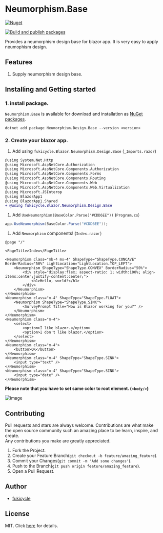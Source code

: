 # Neumorphism.Base
[![Nuget](https://img.shields.io/nuget/v/Neumorphism.Design.Base.svg)](https://www.nuget.org/packages/Neumorphism.Design.Base)

[![Build and publish packages](https://github.com/fukicycle/neumorphism.design.base/actions/workflows/production.yml/badge.svg)](https://github.com/fukicycle/neumorphism.design.base/actions/workflows/production.yml)

Provides a neumorphism design base for blazor app. It is very easy to apply neumophism design.

## Features
1. Supply neumorphism design base.

## Installing and Getting started
### 1. install package.
`Neumorphism.Base` is available for download and installation as [NuGet packages](https://www.nuget.org/packages/Neumorphism.Design.Base).
```
dotnet add package Neumorphism.Design.Base --version <version>
```

### 2. Create your blazor app.
1. Add using `fukicycle.Blazor.Neumorphism.Design.Base` (`_Imports.razor`)
```diff
@using System.Net.Http
@using Microsoft.AspNetCore.Authorization
@using Microsoft.AspNetCore.Components.Authorization
@using Microsoft.AspNetCore.Components.Forms
@using Microsoft.AspNetCore.Components.Routing
@using Microsoft.AspNetCore.Components.Web
@using Microsoft.AspNetCore.Components.Web.Virtualization
@using Microsoft.JSInterop
@using BlazorApp1
@using BlazorApp1.Shared
+ @using fukicycle.Blazor.Neumorphism.Design.Base
```
1. Add `UseNeumorphism(BaseColor.Parse("#CDD6EE"))` (`Program.cs`)
```csharp
app.UseNeumorphism(BaseColor.Parse("#CDD6EE"));
```
1. Add `Neumorphism` components! (`Index.razor`)
```razor
@page "/"

<PageTitle>Index</PageTitle>

<Neumorphism class="mb-4 mx-4" ShapeType="ShapeType.CONCAVE" BorderRadius="50%" LightLocation="LightLocation.TOP_LEFT">
    <Neumorphism ShapeType="ShapeType.CONVEX" BorderRadius="50%">
        <div style="display:flex; aspect-ratio: 1; width:100%; align-items:center;justify-content:center;">
            <h1>Hello, world!</h1>
        </div>
    </Neumorphism>
</Neumorphism>
<Neumorphism class="m-4" ShapeType="ShapeType.FLOAT">
    <Neumorphism ShapeType="ShapeType.SINK">
        <SurveyPrompt Title="How is Blazor working for you?" />
    </Neumorphism>
</Neumorphism>
<Neumorphism class="m-4">
    <select>
        <option>I like blazor.</option>
        <option>I don't like blazor.</option>
    </select>
</Neumorphism>
<Neumorphism class="m-4">
    <button>OK</button>
</Neumorphism>
<Neumorphism class="m-4" ShapeType="ShapeType.SINK">
    <input type="text" />
</Neumorphism>
<Neumorphism class="m-4" ShapeType="ShapeType.SINK">
    <input type="date" />
</Neumorphism>
```

**Please note that you have to set same color to root element. (`<body/>`)**

![image](https://github.com/fukicycle/neumorphism.design.base/assets/106070646/48d5bebb-6848-4f29-93bb-d14a70137b10)

## Contributing
Pull requests and stars are always welcome.
Contributions are what make the open source community such an amazing place to be learn, inspire, and create.   
Any contributions you make are greatly appreciated.

1. Fork the Project.
2. Create your Feature Branch(`git checkout -b feature/amazing_feature`).
3. Commit your Changes(`git commit -m 'Add some changes'`).
4. Push to the Branch(`git push origin feature/amazing_feature`).
5. Open a Pull Request.

## Author
- [fukicycle](https://github.com/fukicycle)

## License
MIT. Click [here](./LICENSE) for details.
